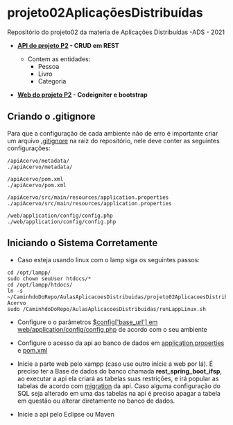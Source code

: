 # projeto02AplicaçõesDistribuídas
Repositório do projeto02 da materia de Aplicações Distribuídas -ADS - 2021 

* **[API do  projeto P2](https://github.com/pedro-ibs/projeto02AplicacoesDistribuidas/tree/main/apiAcervo) - CRUD em REST**
    * Contem as entidades:
        * Pessoa
        * Livro
        * Categoria


* **[Web do  projeto P2](https://github.com/pedro-ibs/projeto02AplicacoesDistribuidas/tree/main/web) - Codeigniter e bootstrap**


## **Criando o .gitignore**
Para que a configuração de cada ambiente não de erro é importante criar um arquivo [.gitignore](https://github.com/pedro-ibs/projeto02AplicacoesDistribuidas/blob/main/.gitignore) na raiz do repositório, nele deve conter as seguintes configurações:

```
/apiAcervo/metadata/
./apiAcervo/metadata/

/apiAcervo/pom.xml
./apiAcervo/pom.xml

/apiAcervo/src/main/resources/application.properties
./apiAcervo/src/main/resources/application.properties

/web/application/config/config.php
./web/application/config/config.php

```  



## **Iniciando o Sistema Corretamente**

 * Caso esteja usando linux com o lamp siga os seguintes passos:
```
cd /opt/lampp/
sudo chown seuUser htdocs/*
cd /opt/lampp/htdocs/
ln -s ~/CaminhdoDoRepo/AulasAplicacoesDistribuidas/projeto02AplicacoesDistribuidas/web/ Acervo
sudo /CaminhdoDoRepo/AulasAplicacoesDistribuidas/runLappLinux.sh
```
 * Configure o o parâmetros [$config['base_url'] em web/application/config/config.php](https://github.com/pedro-ibs/projeto02AplicacoesDistribuidas/blob/main/web/application/config/config.php) de acordo com o seu ambiente 

 * Configure o acesso da api ao banco de dados em [application.properties](https://github.com/pedro-ibs/projeto02AplicacoesDistribuidas/blob/main/apiAcervo/src/main/resources/application.properties) e [pom.xml](https://github.com/pedro-ibs/projeto02AplicacoesDistribuidas/blob/main/apiAcervo/pom.xml)


 * Inicie a parte web pelo xampp (caso use outro inicie a web por lá). É preciso ter a Base de dados  do banco chamada **rest_spring_boot_ifsp**, ao executar a api ela criará as tabelas suas restrições, e irá popular as tabelas de acordo com [migration](https://github.com/pedro-ibs/AulasAplicacoesDistribuidas/tree/main/aula09_atv1/src/main/resources/db/migration) da api. Caso alguma configuração do SQL seja alterado em uma das tabelas na api é preciso apagar a tabela em questão ou alterar diretamente no banco de dados.

 * Inicie a api pelo Eclipse ou Maven